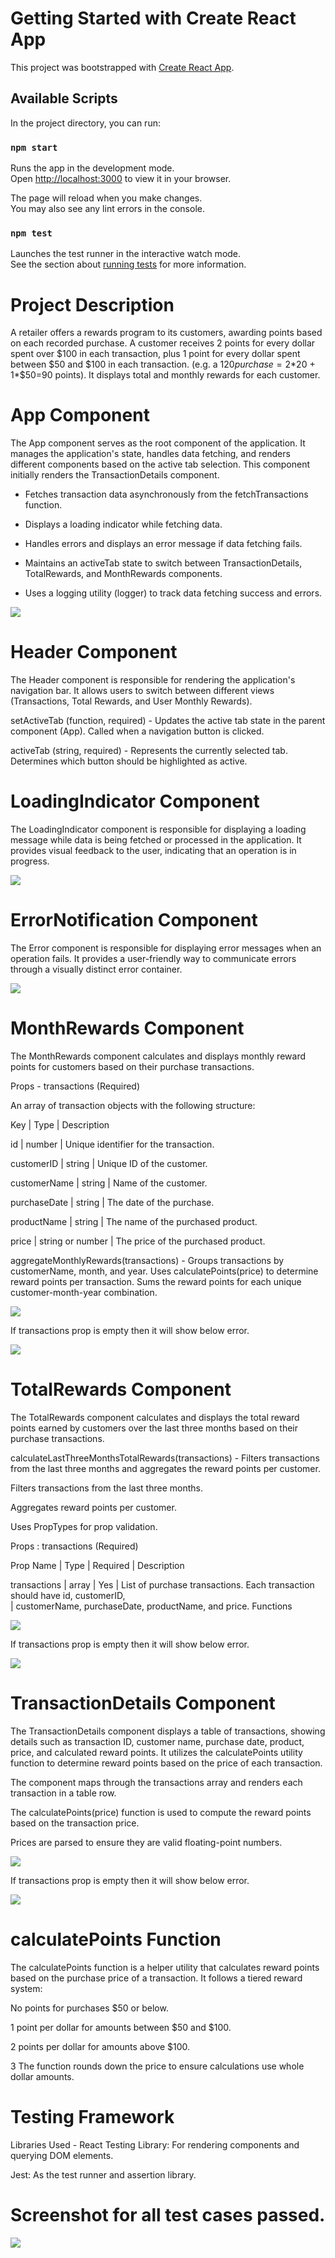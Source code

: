 # Getting Started with Create React App

This project was bootstrapped with [Create React App](https://github.com/facebook/create-react-app).

## Available Scripts

In the project directory, you can run:

### `npm start`

Runs the app in the development mode.\
Open [http://localhost:3000](http://localhost:3000) to view it in your browser.

The page will reload when you make changes.\
You may also see any lint errors in the console.

### `npm test`

Launches the test runner in the interactive watch mode.\
See the section about [running tests](https://facebook.github.io/create-react-app/docs/running-tests) for more information.

# Project Description

A retailer offers a rewards program to its customers, awarding points based on each recorded purchase. A customer receives 2 points for every dollar spent over $100 in each transaction, plus 1 point for every dollar spent between $50 and $100 in each transaction. (e.g. a $120 purchase = 2*$20 + 1*$50=90 points). It displays total and monthly rewards for each customer.

# App Component

The App component serves as the root component of the application. It manages the application's state, handles data fetching, and renders different components based on the active tab selection. This component initially renders the TransactionDetails component.

 - Fetches transaction data asynchronously from the fetchTransactions function.

 - Displays a loading indicator while fetching data.

 - Handles errors and displays an error message if data fetching fails.

 - Maintains an activeTab state to switch between TransactionDetails, TotalRewards, and MonthRewards components.

 - Uses a logging utility (logger) to track data fetching success and errors.

<img src="./public/media/App.jpg"/>

# Header Component

The Header component is responsible for rendering the application's navigation bar. It allows users to switch between different views (Transactions, Total Rewards, and User Monthly Rewards).

setActiveTab (function, required) - Updates the active tab state in the parent component (App). Called when a navigation button is clicked.

activeTab (string, required) - Represents the currently selected tab. Determines which button should be highlighted as active.

# LoadingIndicator Component

The LoadingIndicator component is responsible for displaying a loading message while data is being fetched or processed in the application. It provides visual feedback to the user, indicating that an operation is in progress.

<img src="./public/media/Loading.jpg"/>

# ErrorNotification Component

The Error component is responsible for displaying error messages when an operation fails. It provides a user-friendly way to communicate errors through a visually distinct error container.

<img src="./public/media/Error.jpg"/>

# MonthRewards Component

The MonthRewards component calculates and displays monthly reward points for customers based on their purchase transactions.

Props - transactions (Required)

An array of transaction objects with the following structure:

Key | Type | Description

id | number | Unique identifier for the transaction.

customerID | string | Unique ID of the customer.

customerName | string | Name of the customer.

purchaseDate | string | The date of the purchase.

productName | string | The name of the purchased product.

price | string or number | The price of the purchased product.

aggregateMonthlyRewards(transactions) - Groups transactions by customerName, month, and year. Uses calculatePoints(price) to determine reward points per transaction. Sums the reward points for each unique customer-month-year combination.

<img src="./public/media/MonhtlyRewards.jpg"/>

If transactions prop is empty then it will show below error.

<img src="./public/media/EmptyUserMonthlyError.jpg"/>

# TotalRewards Component

The TotalRewards component calculates and displays the total reward points earned by customers over the last three months based on their purchase transactions.

calculateLastThreeMonthsTotalRewards(transactions) - Filters transactions from the last three months and aggregates the reward points per customer.

Filters transactions from the last three months.

Aggregates reward points per customer.

Uses PropTypes for prop validation.

Props : transactions (Required)

Prop Name | Type | Required | Description

transactions | array | Yes | List of purchase transactions. Each transaction should have id, customerID,  
 | customerName, purchaseDate, productName, and price.
Functions

<img src="./public/media/TotalRewards.jpg"/>

If transactions prop is empty then it will show below error.

<img src="./public/media/EmptyTotalTransactionError.jpg"/>

# TransactionDetails Component

The TransactionDetails component displays a table of transactions, showing details such as transaction ID, customer name, purchase date, product, price, and calculated reward points. It utilizes the calculatePoints utility function to determine reward points based on the price of each transaction.

The component maps through the transactions array and renders each transaction in a table row.

The calculatePoints(price) function is used to compute the reward points based on the transaction price.

Prices are parsed to ensure they are valid floating-point numbers.

<img src="./public/media/Transactions.jpg"/>

If transactions prop is empty then it will show below error.

<img src="./public/media/EmptyTransactionError.jpg"/>

# calculatePoints Function

The calculatePoints function is a helper utility that calculates reward points based on the purchase price of a transaction. It follows a tiered reward system:

No points for purchases $50 or below.

1 point per dollar for amounts between $50 and $100.

2 points per dollar for amounts above $100.

3 The function rounds down the price to ensure calculations use whole dollar amounts.

# Testing Framework

Libraries Used - React Testing Library: For rendering components and querying DOM elements.

Jest: As the test runner and assertion library.

# Screenshot for all test cases passed.

<img src="./public/media/TestCases.jpg"/>
